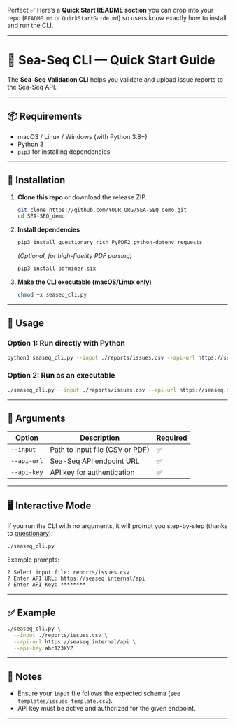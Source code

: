 Perfect ✅ Here’s a **Quick Start README section** you can drop into your repo (`README.md` or `QuickStartGuide.md`) so users know exactly how to install and run the CLI.

---

# 🚀 Sea-Seq CLI — Quick Start Guide

The **Sea-Seq Validation CLI** helps you validate and upload issue reports to the Sea-Seq API.

---

## 📦 Requirements

* macOS / Linux / Windows (with Python 3.8+)
* Python 3
* `pip3` for installing dependencies

---

## 🔧 Installation

1. **Clone this repo** or download the release ZIP.

   ```bash
   git clone https://github.com/YOUR_ORG/SEA-SEQ_demo.git
   cd SEA-SEQ_demo
   ```

2. **Install dependencies**

   ```bash
   pip3 install questionary rich PyPDF2 python-dotenv requests
   ```

   *(Optional, for high-fidelity PDF parsing)*

   ```bash
   pip3 install pdfminer.six
   ```

3. **Make the CLI executable (macOS/Linux only)**

   ```bash
   chmod +x seaseq_cli.py
   ```

---

## 🚀 Usage

### Option 1: Run directly with Python

```bash
python3 seaseq_cli.py --input ./reports/issues.csv --api-url https://seaseq.internal/api --api-key YOUR_API_KEY
```

### Option 2: Run as an executable

```bash
./seaseq_cli.py --input ./reports/issues.csv --api-url https://seaseq.internal/api --api-key YOUR_API_KEY
```

---

## 📌 Arguments

| Option      | Description                     | Required |
| ----------- | ------------------------------- | -------- |
| `--input`   | Path to input file (CSV or PDF) | ✅        |
| `--api-url` | Sea-Seq API endpoint URL        | ✅        |
| `--api-key` | API key for authentication      | ✅        |

---

## 🖥️ Interactive Mode

If you run the CLI with no arguments, it will prompt you step-by-step (thanks to [questionary](https://github.com/tmbo/questionary)):

```bash
./seaseq_cli.py
```

Example prompts:

```
? Select input file: reports/issues.csv
? Enter API URL: https://seaseq.internal/api
? Enter API Key: ********
```

---

## ✅ Example

```bash
./seaseq_cli.py \
  --input ./reports/issues.csv \
  --api-url https://seaseq.internal/api \
  --api-key abc123XYZ
```

---

## 📝 Notes

* Ensure your `input` file follows the expected schema (see `templates/issues_template.csv`).
* API key must be active and authorized for the given endpoint.

---


